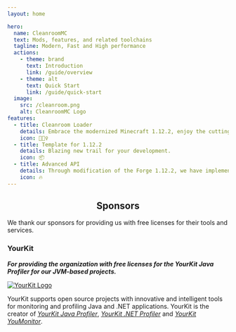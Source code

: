 ```yaml
---
layout: home

hero:
  name: CleanroomMC
  text: Mods, features, and related toolchains
  tagline: Modern, Fast and High performance
  actions:
    - theme: brand
      text: Introduction
      link: /guide/overview
    - theme: alt
      text: Quick Start
      link: /guide/quick-start
  image:
    src: /cleanroom.png
    alt: CleanroomMC Logo
features:
  - title: Cleanroom Loader
    details: Embrace the modernized Minecraft 1.12.2, enjoy the cutting-edge toolchain.
    icon: 🏃🏻‍♀️
  - title: Template for 1.12.2
    details: Blazing new trail for your development.
    icon: 📦
  - title: Advanced API
    details: Through modification of the Forge 1.12.2, we have implemented a number of useful and reliable APIs.
    icon: 🔥
---
```



## <div class="center">Sponsors</div>

<div class="center">We thank our sponsors for providing us with free licenses for their tools and services.</div>

### YourKit

***For providing the organization with free licenses for the YourKit Java Profiler for our JVM-based projects.***

[![YourKit Logo](/yourkit.png)](https://www.yourkit.com/)

YourKit supports open source projects with innovative and intelligent tools
for monitoring and profiling Java and .NET applications.
YourKit is the creator of [*YourKit Java Profiler*](https://www.yourkit.com/java/profiler/), [*YourKit .NET Profiler*](https://www.yourkit.com/dotnet-profiler/) and [*YourKit YouMonitor*](https://www.yourkit.com/youmonitor/).

<style>
:root {
  --vp-home-hero-name-color: transparent;
  --vp-home-hero-name-background: -webkit-linear-gradient(120deg, #bd34fe 30%, #41d1ff);

  --vp-home-hero-image-background-image: linear-gradient(-45deg, #bd34fe 50%, #47caff 50%);
  --vp-home-hero-image-filter: blur(44px);
}

@media (min-width: 640px) {
  :root {
    --vp-home-hero-image-filter: blur(56px);
  }
}

@media (min-width: 960px) {
  :root {
    --vp-home-hero-image-filter: blur(68px);
  }
}

.center {
  justify-content: center;
  display: flex;
}
</style>
